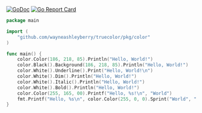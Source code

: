[![GoDoc](https://godoc.org/github.com/wayneashleyberry/truecolor/pkg/color?status.svg)](https://godoc.org/github.com/wayneashleyberry/truecolor/pkg/color)
[![Go Report Card](https://goreportcard.com/badge/github.com/wayneashleyberry/truecolor)](https://goreportcard.com/report/github.com/wayneashleyberry/truecolor)

```go
package main

import (
	"github.com/wayneashleyberry/truecolor/pkg/color"
)

func main() {
	color.Color(186, 218, 85).Println("Hello, World!")
	color.Black().Background(186, 218, 85).Println("Hello, World!")
	color.White().Underline().Print("Hello, World!\n")
	color.White().Dim().Println("Hello, World!")
	color.White().Italic().Println("Hello, World!")
	color.White().Bold().Println("Hello, World!")
	color.Color(255, 165, 00).Printf("Hello, %s!\n", "World")
	fmt.Printf("Hello, %s\n", color.Color(255, 0, 0).Sprint("World", "!"))
}
```